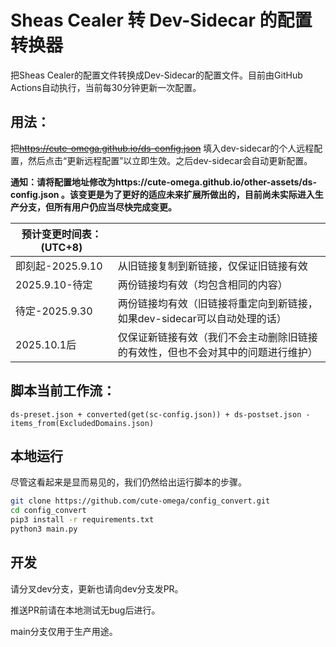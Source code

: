 # Sheas Cealer 转 Dev-Sidecar 的配置转换器

把Sheas Cealer的配置文件转换成Dev-Sidecar的配置文件。目前由GitHub Actions自动执行，当前每30分钟更新一次配置。

## 用法：
把~~https://cute-omega.github.io/ds-config.json~~ 填入dev-sidecar的个人远程配置，然后点击“更新远程配置”以立即生效。之后dev-sidecar会自动更新配置。

**通知：请将配置地址修改为https://cute-omega.github.io/other-assets/ds-config.json 。该变更是为了更好的适应未来扩展所做出的，目前尚未实际进入生产分支，但所有用户仍应当尽快完成变更。**

| **预计变更时间表：(UTC+8)** |                                                              |
| --------------------------- | ------------------------------------------------------------ |
| 即刻起-2025.9.10            | 从旧链接复制到新链接，仅保证旧链接有效                              |
| 2025.9.10-待定              | 两份链接均有效（均包含相同的内容）                           |
| 待定-2025.9.30              | 两份链接均有效（旧链接将重定向到新链接，如果dev-sidecar可以自动处理的话） |
| 2025.10.1后                 | 仅保证新链接有效（我们不会主动删除旧链接的有效性，但也不会对其中的问题进行维护） |

## 脚本当前工作流：

`ds-preset.json + converted(get(sc-config.json)) + ds-postset.json - items_from(ExcludedDomains.json)`

## 本地运行

尽管这看起来是显而易见的，我们仍然给出运行脚本的步骤。

```bash
git clone https://github.com/cute-omega/config_convert.git
cd config_convert
pip3 install -r requirements.txt
python3 main.py
```

## 开发
请分叉dev分支，更新也请向dev分支发PR。

推送PR前请在本地测试无bug后进行。

main分支仅用于生产用途。
